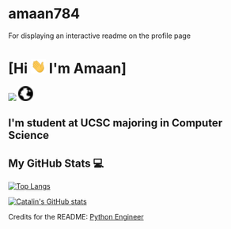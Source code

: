 # amaan784
For displaying an interactive readme on the profile page
# [Hi <img src="https://raw.githubusercontent.com/ABSphreak/ABSphreak/master/gifs/Hi.gif" width="30px"> I'm Amaan]
[<img height="30" src = "https://www.oiml.org/en/ressources/logos/linkedin-icon-small.png/@@images/image.png">][linkedin] 
[<img height="30" src="https://raw.githubusercontent.com/iconic/open-iconic/master/svg/globe.svg" />][website]

## I'm student at UCSC majoring in Computer Science

[website]: https://amaan784.github.io/
[linkedin]: https://www.linkedin.com/in/amaansheikh21/


## My GitHub Stats 💻

[![Top Langs](https://github-readme-stats.vercel.app/api/top-langs/?username=amaan784&hide=java&theme=dracula)](https://github.com/anuraghazra/github-readme-stats)

[![Catalin's GitHub stats](https://github-readme-stats.vercel.app/api?username=amaan784&theme=dracula)](https://github.com/anuraghazra/github-readme-stats)


Credits for the README: [Python Engineer](https://github.com/python-engineer)